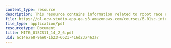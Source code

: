 ```yaml
---
content_type: resource
description: This resource contains information related to robot race results.
file: https://ol-ocw-studio-app-qa.s3.amazonaws.com/courses/6-01sc-introduction-to-electrical-engineering-and-computer-science-i-spring-2011/ac14e7e89ae01b236621416d237463a7_MIT6_01SCS11_14_2_6.pdf
file_type: application/pdf
resourcetype: Document
title: MIT6_01SCS11_14_2_6.pdf
uid: ac14e7e8-9ae0-1b23-6621-416d237463a7
---
```

